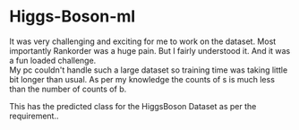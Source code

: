 # Higgs-Boson-ml
It was very challenging and exciting for me to work on the dataset. 
Most importantly Rankorder was a huge pain. But I fairly understood it.  And it was a fun loaded challenge.  
My pc couldn\'t handle such a large dataset so training time was taking little bit longer than usual.  As per my knowledge the counts of s is much less than the number of counts of b. 

This has the predicted class for the HiggsBoson Dataset as per the requirement..

